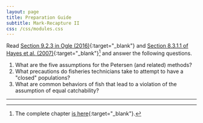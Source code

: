 ```yaml
---
layout: page
title: Preparation Guide
subtitle: Mark-Recapture II
css: /css/modules.css
---
```


Read [Section 9.2.3 in Ogle (2016)](RESOURCES/Ogle_MarkRecapture.pdf){:target="_blank"} and [Section 8.3.1.1 of Hayes et al. (2007)](RESOURCES/Hayesetal-2007-Sect8-3part.pdf){:target="_blank"}[^1] and answer the following questions.

1. What are the five assumptions for the Petersen (and related) methods?
1. What precautions do fisheries technicians take to attempt to have a "closed" populations?
1. What are common behaviors of fish that lead to a violation of the assumption of equal catchability?

----

[^1]: The complete chapter [is here](https://cals.ncsu.edu/applied-ecology/wp-content/uploads/sites/4/2019/01/Hayes_et_al_2007.pdf){:target="_blank"}.
